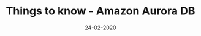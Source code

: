 ---
title: "Things to know - Amazon Aurora DB"

date: 24-02-2020

link: https://medium.com/@deepaksood619/things-to-know-amazon-aurora-db-b170ee067f06

categories:
  - Technology

tags:
  - Databases
  - Amazon Aurora
  - AWS
---